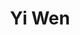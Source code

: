 ---
# Display name
title: Yi Wen

# Full Name (for SEO)
first_name: Yi
last_name: Wen

# Is this the primary user of the site?
superuser: false

# Role/position
role: PhD Student (2024 Fall)

# Organizations/Affiliations
organizations:
  - name: Taxes A&M University
    url: ''

external_link: https://cyberwenyi2357.github.io/

# Highlight the author in author lists? (true/false)
highlight_name: false

# Organizational groups that you belong to (for People widget)
#   Set this to `[]` or comment out if you are not using People widget.
user_groups:
  - PhDs
  - Graduate Students

start_date: 202408
---
